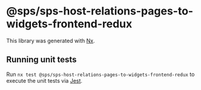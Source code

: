 # @sps/sps-host-relations-pages-to-widgets-frontend-redux

This library was generated with [Nx](https://nx.dev).

## Running unit tests

Run `nx test @sps/sps-host-relations-pages-to-widgets-frontend-redux` to execute the unit tests via [Jest](https://jestjs.io).
